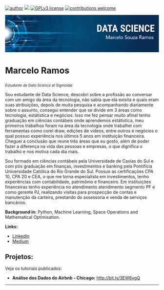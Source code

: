 [![author](https://img.shields.io/badge/author-marceloramos-red.svg)](https://www.linkedin.com/in/marcelo-ramos-cea-58901076/) [![](https://img.shields.io/badge/python-3.7+-blue.svg)](https://www.python.org/downloads/release/python-365/) [![GPLv3 license](https://img.shields.io/badge/License-GPLv3-blue.svg)](http://perso.crans.org/besson/LICENSE.html) [![contributions welcome](https://img.shields.io/badge/contributions-welcome-brightgreen.svg?style=flat)](https://github.com/Maarceeloo/sigmoidal_data_science)

<p align="center">
  <img src="banner.png" >
</p>

# Marcelo Ramos
<sub>*Estudante de Data Science* at Sigmoidal</sub>


Sou estudante de Data Science, descobri sobre a profissão ao conversar com um amigo da área da tecnologia, não sabia que ela exisita e quais eram suas atribuições, depois de muita pesquisa e acompanhando diariamente sobre o assunto, consegui entender que se divide em 3 áreas como tecnologia, estátistica e negócios. Isso me fez pensar muito afinal tenho graduação em ciências contábeis onde aprendemos estátistica, meu primeiros trabalhos foram na área da tecnologia onde trabalhei com ferramentas como corel draw, edições de vídeos, entre outros e negócios o qual possuo experiência nos últimos 5 anos em instituição financeira. Cheguei a conclusão que reune três áreas que eu gosto, além de poder fazer a diferença na vida das pessoas e empresas, o que dignifica o trabalho e nos motiva cada dia mais.

Sou formado em ciências contábeis pela Universidade de Caxias do Sul e com pós graduação em finanças, investimentos e banking pela Pontifícia Universidade Católica do Rio Grande do Sul. Possuo as certificações CPA 10, CPA 20 e CEA, o que me torna especialista em investimentos, tenho experiências com contabilidade, patrimônio e financeiro. Em instituições financeiras tenho experiência no atendimento atendimento segmento PF e como gerente PJ, realizando visitas para prospecção de contas e manutenção da carteira, prestando do assessoria e venda de serviços bancários.
 



**Background in:** Python, Machine Learning, Space Operations and Mathematical Optimisation.

**Links:**
* [LinkedIn](https://www.linkedin.com/in/marcelo-ramos-cea-58901076)
* [Medium](https://medium.com/@maarceeloo)


## Projetos:
Veja os tutoriais publicados:

* **Análise dos Dados do Airbnb - Chicago:** http://bit.ly/3EW6vgQ


---
